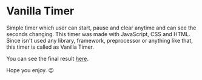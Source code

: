 # Vanilla Timer

Simple timer which user can start, pause and clear anytime and can see the seconds changing.
This timer was made with JavaScript, CSS and HTML. Since isn't used any library, framework, preprocessor or anything like that, this timer is called as Vanilla Timer.

You can see the final result [here](https://vanilla-timer.netlify.app/).

Hope you enjoy. 😉
